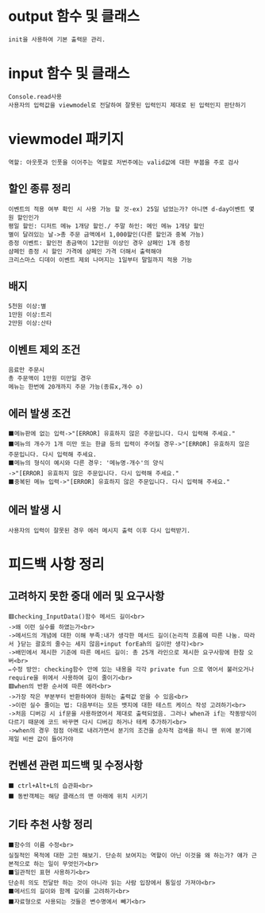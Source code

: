 # output 함수 및 클래스
    init을 사용하여 기본 출력문 관리.
    

# input 함수 및 클래스
    Console.read사용
    사용자의 입력값을 viewmodel로 전달하여 잘못된 입력인지 제대로 된 입력인지 판단하기
# viewmodel 패키지
    역할: 아웃풋과 인풋을 이어주는 역할로 저번주에는 valid값에 대한 부붑을 주로 검사
## 할인 종류 정리
    이벤트의 적용 여부 확인 시 사용 가능 할 것-ex) 25일 넘었는가? 아니면 d-day이벤트 몇원 할인인가
    평일 할인: 디저트 메뉴 1개당 할인./ 주말 하인: 메인 메뉴 1개당 할인
    별이 달려있는 날->총 주문 금액에서 1,000할인(다른 할인과 중복 가능)
    증정 이벤트: 할인전 총금액이 12만원 이상인 경우 샴페인 1개 증정
    샴페인 증정 시 할인 가격에 샴페인 가격 더해서 출력해야
    크리스마스 디데이 이벤트 제외 나머지는 1일부터 말일까지 적용 가능
## 배지
    5천원 이상:별
    1만원 이상:트리
    2만원 이상:산타
## 이벤트 제외 조건
    음료만 주문시
    총 주문액이 1만원 미만일 경우
    메뉴는 한번에 20개까지 주문 가능(종류x,개수 o)
## 에러 발생 조건
    ⬛메뉴판에 없는 입력->"[ERROR] 유효하지 않은 주문입니다. 다시 입력해 주세요."
    ⬛메뉴의 개수가 1개 미만 또는 한글 등의 입력이 주어질 경우->"[ERROR] 유효하지 않은 주문입니다. 다시 입력해 주세요.
    ⬛메뉴의 형식이 예시와 다른 경우: '메뉴명-개수'의 양식
    ->"[ERROR] 유효하지 않은 주문입니다. 다시 입력해 주세요."
    ⬛중복된 메뉴 입력->"[ERROR] 유효하지 않은 주문입니다. 다시 입력해 주세요."
## 에러 발생 시
    사용자의 입력이 잘못된 경우 에러 메시지 출력 이후 다시 입력받기.
# 피드백 사항 정리
## 고려하지 못한 중대 에러 및 요구사항
    🟥checking_InputData()함수 메서드 길이<br>
    ->왜 이런 실수를 하였는가<br>
    ->메서드의 개념에 대한 이해 부족:내가 생각한 메서드 길이(논리적 흐름에 따른 나눔. 따라서 }닫는 괄호의 줄수는 세지 않음+input forEah의 길이만 생각)<br>
    ->배민에서 제시한 기준에 따른 메서드 길이: 총 25개 라인으로 제시한 요구사항에 한참 오버<br>
    ✏수정 방안: checking함수 안에 있는 내용을 각각 private fun 으로 엮어서 불러오거나 require을 위에서 사용하여 길이 줄이기<br>
    🟥when의 반환 순서에 따른 에러<br>
    ->가장 작은 부분부터 반환하여야 원하는 출력값 얻을 수 있음<br>
    ->이런 실수 줄이는 법: 다음부터는 모든 뱃지에 대한 테스트 케이스 작성 고려하기<br>
    ->처음 디버깅 시 if문을 사용하였어서 제대로 출력되었음. 그러나 when과 if는 작동방식이 다르기 때문에 코드 바꾸면 다시 디버깅 하거나 테케 추가하기<br>
    ->when의 경우 점점 아래로 내려가면서 분기의 조건을 순차적 검색을 하니 맨 위에 분기에 제일 비싼 값이 들어가야

## 컨벤션 관련 피드백 및 수정사항
    ⬛ ctrl+Alt+L의 습관화<br>
    ⬛ 동반객체는 해당 클래스의 맨 아래에 위치 시키기
## 기타 추천 사항 정리
    ⬛함수의 이름 수정<br>
    실질적인 목적에 대한 고민 해보기. 단순히 보여지는 역할이 아닌 이것을 왜 하는가? 얘가 근본적으로 하는 일이 무엇인가<br>
    ⬛일관적인 표현 사용하기<br>
    단순히 의도 전달만 하는 것이 아니라 읽는 사람 입장에서 통일성 가져야<br>
    ⬛메서드의 길이와 함께 깊이를 고려하기<br>
    ⬛자료형으로 사용되는 것들은 변수명에서 빼기<br>